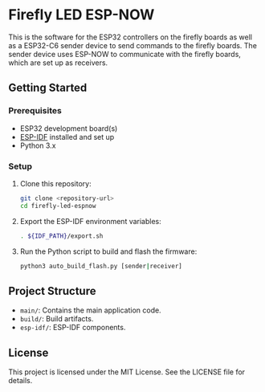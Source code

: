 # Firefly LED ESP-NOW
This is the software for the ESP32 controllers on the firefly boards as well as a ESP32-C6 sender device to send commands to the firefly boards. The sender device uses ESP-NOW to communicate with the firefly boards, which are set up as receivers.

## Getting Started

### Prerequisites
- ESP32 development board(s)
- [ESP-IDF](https://github.com/espressif/esp-idf) installed and set up
- Python 3.x

### Setup
1. Clone this repository:
   ```bash
   git clone <repository-url>
   cd firefly-led-espnow
   ```
2. Export the ESP-IDF environment variables:
   ```bash
   . ${IDF_PATH}/export.sh
   ```
3. Run the Python script to build and flash the firmware:
   ```bash
   python3 auto_build_flash.py [sender|receiver]
   ```

## Project Structure
- `main/`: Contains the main application code.
- `build/`: Build artifacts.
- `esp-idf/`: ESP-IDF components.

## License
This project is licensed under the MIT License. See the LICENSE file for details.
